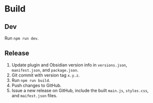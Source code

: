 # Build

## Dev
Run `npm run dev`.

## Release
1. Update plugin and Obsidian version info in `versions.json`, `manifest.json`, and `package.json`.
2. Git commit with version tag `x.y.z`.
3. Run `npm run build`.
4. Push changes to GitHub.
5. Issue a new release on GitHub, include the built `main.js`, `styles.css`, and `maifest.json` files. 